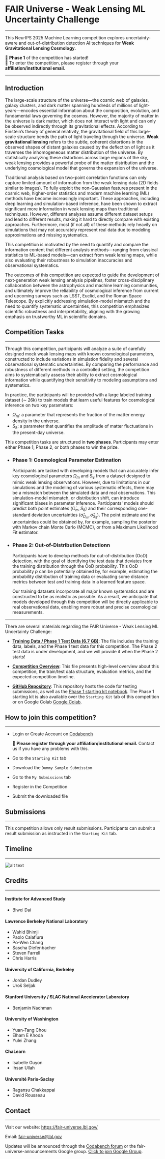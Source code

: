 # FAIR Universe - Weak Lensing ML Uncertainty Challenge
*** 
This NeurIPS 2025 Machine Learning competition explores uncertainty-aware and out-of-distribution detection AI techniques for **Weak Gravitational Lensing Cosmology**.

🚀 **Phase 1** of the competition has started!  
🚩 To enter the competition, please register through your **affiliation/institutional email**. 
***
## Introduction
The large-scale structure of the universe—the cosmic web of galaxies, galaxy clusters, and dark matter spanning hundreds of millions of light-years—encodes essential information about the composition, evolution, and fundamental laws governing the cosmos. However, the majority of matter in the universe is dark matter, which does not interact with light and can only be observed indirectly through its gravitational effects. According to Einstein’s theory of general relativity, the gravitational field of this large-scale structure bends the path of light traveling through the universe. **Weak gravitational lensing** refers to the subtle, coherent distortions in the observed shapes of distant galaxies caused by the deflection of light as it traverses the inhomogeneous matter distribution of the universe. By statistically analyzing these distortions across large regions of the sky, weak lensing provides a powerful probe of the matter distribution and the underlying cosmological model that governs the expansion of the universe.

Traditional analysis based on two-point correlation functions can only capture limited amount of information from the weak lensing data (2D fields similar to images). To fully exploit the non-Gaussian features present in the cosmic web, higher-order statistics and modern machine learning (ML) methods have become increasingly important. These approaches, including deep learning and simulation-based inference, have been shown to extract significant more information in weak lensing maps than traditional techniques. However, different analyses assume different dataset setups and lead to different results, making it hard to directly compare with existing approaches. Furthermore, most (if not all) of these methods rely heavily on simulations that may not accurately represent real data due to modeling approximations and missing systematics. 


This competition is motivated by the need to quantify and compare the information content that different analysis methods—ranging from classical statistics to ML-based models—can extract from weak lensing maps, while also evaluating their robustness to simulation inaccuracies and observational systematics.



The outcomes of this competition are expected to guide the development of next-generation weak lensing analysis pipelines, foster cross-disciplinary collaboration between the astrophysics and machine learning communities, and ultimately improve the reliability of cosmological inference from current and upcoming surveys such as LSST, Euclid, and the Roman Space Telescope. By explicitly addressing simulation-model mismatch and the need to quantify systematic uncertainties, this competition emphasizes scientific robustness and interpretability, aligning with the growing emphasis on trustworthy ML in scientific domains.


## Competition Tasks
***
Through this competition, participants will analyze a suite of carefully designed mock weak lensing maps with known cosmological parameters, constructed to include variations in simulation fidelity and several observational systematic uncertainties. By comparing the performance and robustness of different methods in a controlled setting, the competition aims to systematically assess their ability to extract cosmological information while quantifying their sensitivity to modeling assumptions and systematics.

In practice, the participants will be provided with a large labeled training dataset ($\sim$ 26k) to train models that learn useful features for cosmological inference on two key parameters:
- $\Omega_m$: a parameter that represents the fraction of the matter energy density in the universe.
- $S_8$: a parameter that quantifies the amplitude of matter fluctuations in the present-day universe.

This competition tasks are structured in **two phases**. Participants may enter either Phase 1, Phase 2, or both phases to win the prize. 
- ### Phase 1: Cosmological Parameter Estimation
    Participants are tasked with developing models that can accurately infer key cosmological parameters $\Omega_m$ and $S_8$ from a dataset designed to mimic weak lensing observations. However, due to limitations in our simulations and the modeling of various systematic effects, there may be a mismatch between the simulated data and real observations. This simulation-model mismatch, or distribution shift, can introduce significant biases in parameter inference. 
    Participants' models should predict both point estimates $(\hat{\Omega}_m, \hat{S}_8)$ and their corresponding one-standard deviation uncertainties $(\hat{\sigma}_{\Omega_m}, \hat{\sigma}_{S_8})$. 
    The point estimate and the uncertainties could be obtained by, for example, sampling the posterior with Markov chain Monte Carlo (MCMC), or from a Maximum Likelihood Fit estimator. 

- ### Phase 2: Out-of-Distribution Detectionn
    Participants have to develop methods for out-of-distribution (OoD) detection, with the goal of identifying the test data that deviates from the training distribution through the OoD probability. 
    This OoD probability $p$ can be potentially obtained by, for example, estimating the probability distribution of training data or evaluating some distance metrics between test and training data in a learned feature space.

    Our training datasets incorporate all major known systematics and are constructed to be as realistic as possible. As a result, we anticipate that models developed through this competition will be directly applicable to real observational data, enabling more robust and precise cosmological measurements.

***
There are several materials regarding the FAIR Universe - Weak Lensing ML Uncertainty Challenge:

* [**<ins>Training Data / Phase 1 Test Data (6.7 GB)</ins>**](https://www.codabench.org/datasets/download/c99c803a-450a-4e51-b5dc-133686258428/): The file includes the training data, labels, and the Phase 1 test data for this competition. The Phase 2 test data is under development, and we will provide it when the Phase 2 starts!

* [**<ins>Competition Overview</ins>**](https://fair-universe.lbl.gov/tutorials/WL_Competition_Overview.pdf): This file presents high-level overview about this competition, the train/test data structure, evaluation metrics, and the expected competition timeline.

* [**<ins>GitHub Repository</ins>**](https://github.com/FAIR-Universe/Cosmology_Challenge/tree/master): This repository hosts the code for testing submissions, as well as the [<ins>Phase 1 starting kit notebook</ins>](https://github.com/FAIR-Universe/Cosmology_Challenge/blob/master/Phase_1_Startingkit_WL_PSAnalysis.ipynb). The Phase 1 starting kit is also available over the `Starting Kit` tab of this competition
or on Google Colab [<ins>Google Colab</ins>](https://colab.research.google.com/github/FAIR-Universe/Cosmology_Challenge/blob/master/Phase_1_Startingkit_WL_PSAnalysis.ipynb).


## How to join this competition?
***
- Login or Create Account on [<ins>Codabench</ins>](https://www.codabench.org/) 

   🚩 **Please register through your affiliation/institutional email.** Contact us if you have any problems with this.
- Go to the `Starting Kit` tab
- Download the `Dummy Sample Submission`
- Go to the `My Submissions` tab
- Register in the Competition
- Submit the downloaded file


## Submissions
***
This competition allows only result submissions. Participants can submit a result submission as instructed in the `Starting Kit` tab.


## Timeline
***
![alt text](timeline.png)   


## Credits
***
#### Institute for Advanced Study
- Biwei Dai 

#### Lawrence Berkeley National Laboratory
- Wahid Bhimji
- Paolo Calafiura
- Po-Wen Chang
- Sascha Diefenbacher
- Steven Farrell
- Chris Harris

#### University of California, Berkeley
- Jordan Dudley
- Uroš Seljak

#### Stanford University / SLAC National Accelerator Laboratory
- Benjamin Nachman

#### University of Washington
- Yuan-Tang Chou
- Elham E Khoda
- Yulei Zhang

#### ChaLearn
- Isabelle Guyon
- Ihsan Ullah

#### Université Paris-Saclay
- Ragansu Chakkappai
- David Rousseau



## Contact
***
Visit our website: <ins>https://fair-universe.lbl.gov/</ins>

Email: <ins>fair-universe@lbl.gov</ins>

Updates will be announced through the [<ins>Codabench forum</ins>](https://www.codabench.org/forums/8787/) or the fair-universe-announcements Google group. [<ins>Click to join Google Group</ins>](https://groups.google.com/u/0/a/lbl.gov/g/Fair-Universe-Announcements/).